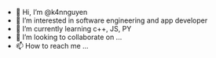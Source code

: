 - 👋 Hi, I’m @k4nnguyen
- 👀 I’m interested in software engineering and app developer
- 🌱 I’m currently learning c++, JS, PY 
- 💞️ I’m looking to collaborate on ...
- 📫 How to reach me ...

<!---
k4nnguyen/k4nnguyen is a ✨ special ✨ repository because its `README.md` (this file) appears on your GitHub profile.
You can click the Preview link to take a look at your changes.
--->
